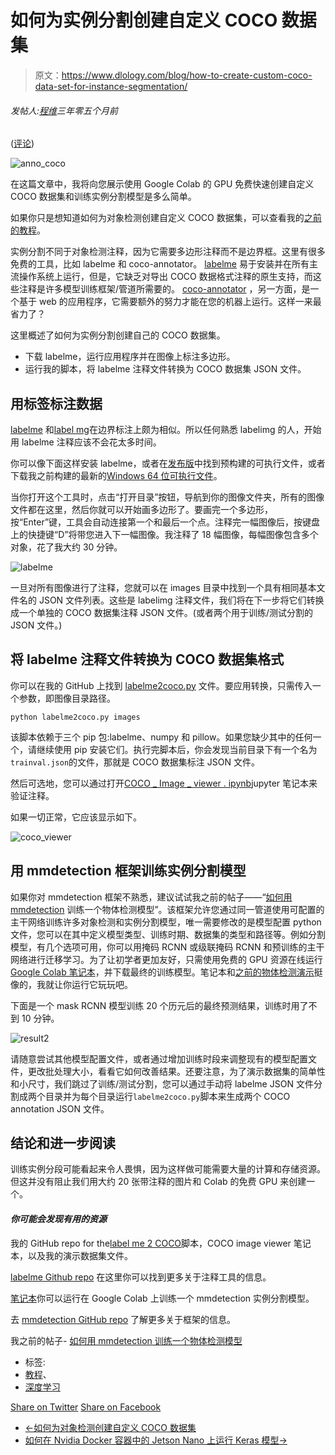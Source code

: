 # 如何为实例分割创建自定义 COCO 数据集

> 原文：<https://www.dlology.com/blog/how-to-create-custom-coco-data-set-for-instance-segmentation/>

###### 发帖人:[程维](/blog/author/Chengwei/)三年零五个月前

([评论](/blog/how-to-create-custom-coco-data-set-for-instance-segmentation/#disqus_thread))

![anno_coco](img/15b26989c29e75e0d9302eb24d40b04d.png)

在这篇文章中，我将向您展示使用 Google Colab 的 GPU 免费快速创建自定义 COCO 数据集和训练实例分割模型是多么简单。

如果你只是想知道如何为对象检测创建自定义 COCO 数据集，可以查看我的[之前的教程](https://www.dlology.com/blog/how-to-create-custom-coco-data-set-for-object-detection/)。

实例分割不同于对象检测注释，因为它需要多边形注释而不是边界框。这里有很多免费的工具，比如 labelme 和 coco-annotator。 [labelme](https://github.com/wkentaro/labelme) 易于安装并在所有主流操作系统上运行，但是，它缺乏对导出 COCO 数据格式注释的原生支持，而这些注释是许多模型训练框架/管道所需要的。 [coco-annotator](https://github.com/jsbroks/coco-annotator) ，另一方面，是一个基于 web 的应用程序，它需要额外的努力才能在您的机器上运行。这样一来最省力了？

这里概述了如何为实例分割创建自己的 COCO 数据集。

*   下载 labelme，运行应用程序并在图像上标注多边形。
*   运行我的脚本，将 labelme 注释文件转换为 COCO 数据集 JSON 文件。

## 用标签标注数据

[labelme](https://github.com/wkentaro/labelme) 和[label mg](https://github.com/tzutalin/labelImg)在边界标注上颇为相似。所以任何熟悉 labelimg 的人，开始用 labelme 注释应该不会花太多时间。

你可以像下面这样安装 labelme，或者在[发布版](https://github.com/wkentaro/labelme/releases/tag/v3.14.2)中找到预构建的可执行文件，或者下载我之前构建的最新的[Windows 64 位可执行文件](https://github.com/Tony607/labelme2coco/releases/download/V0.1/labelme.exe)。

当你打开这个工具时，点击“打开目录”按钮，导航到你的图像文件夹，所有的图像文件都在这里，然后你就可以开始画多边形了。要画完一个多边形，按“Enter”键，工具会自动连接第一个和最后一个点。注释完一幅图像后，按键盘上的快捷键“D”将带您进入下一幅图像。我注释了 18 幅图像，每幅图像包含多个对象，花了我大约 30 分钟。

![labelme](img/b8a119989df29e48c1c755e3f3369a5e.png)

一旦对所有图像进行了注释，您就可以在 images 目录中找到一个具有相同基本文件名的 JSON 文件列表。这些是 labelimg 注释文件，我们将在下一步将它们转换成一个单独的 COCO 数据集注释 JSON 文件。(或者两个用于训练/测试分割的 JSON 文件。)

## 将 labelme 注释文件转换为 COCO 数据集格式

你可以在我的 GitHub 上找到 [labelme2coco.py](https://github.com/Tony607/labelme2coco/blob/master/labelme2coco.py) 文件。要应用转换，只需传入一个参数，即图像目录路径。

```
python labelme2coco.py images
```

该脚本依赖于三个 pip 包:labelme、numpy 和 pillow。如果您缺少其中的任何一个，请继续使用 pip 安装它们。执行完脚本后，你会发现当前目录下有一个名为`trainval.json`的文件，那就是 COCO 数据集标注 JSON 文件。

然后可选地，您可以通过打开[COCO _ Image _ viewer . ipynb](https://github.com/Tony607/labelme2coco/blob/master/COCO_Image_Viewer.ipynb)jupyter 笔记本来验证注释。

如果一切正常，它应该显示如下。

![coco_viewer](img/5e9aebf1a1484aa0ff8a106edb2d0ef0.png)

## 用 mmdetection 框架训练实例分割模型

如果你对 mmdetection 框架不熟悉，建议试试我之前的帖子——“[如何用 mmdetection](https://www.dlology.com/blog/how-to-train-an-object-detection-model-with-mmdetection/) 训练一个物体检测模型”。该框架允许您通过同一管道使用可配置的主干网络训练许多对象检测和实例分割模型，唯一需要修改的是模型配置 python 文件，您可以在其中定义模型类型、训练时期、数据集的类型和路径等。例如分割模型，有几个选项可用，你可以用掩码 RCNN 或级联掩码 RCNN 和预训练的主干网络进行迁移学习。为了让初学者更加友好，只需使用免费的 GPU 资源在线运行[Google Colab 笔记本](https://colab.research.google.com/github/Tony607/mmdetection_instance_segmentation_demo/blob/master/mmdetection_train_custom_coco_data_segmentation.ipynb)，并下载最终的训练模型。笔记本和[之前的物体检测演示](https://github.com/Tony607/mmdetection_object_detection_demo/blob/master/mmdetection_train_custom_coco_data.ipynb)挺像的，我就让你运行它玩玩吧。

下面是一个 mask RCNN 模型训练 20 个历元后的最终预测结果，训练时用了不到 10 分钟。

![result2](img/79430a51880c0f14b7c5b783fadcfce6.png)

请随意尝试其他模型配置文件，或者通过增加训练时段来调整现有的模型配置文件，更改批处理大小，看看它如何改善结果。还要注意，为了演示数据集的简单性和小尺寸，我们跳过了训练/测试分割，您可以通过手动将 labelme JSON 文件分割成两个目录并为每个目录运行`labelme2coco.py`脚本来生成两个 COCO annotation JSON 文件。

## 结论和进一步阅读

训练实例分段可能看起来令人畏惧，因为这样做可能需要大量的计算和存储资源。但这并没有阻止我们用大约 20 张带注释的图片和 Colab 的免费 GPU 来创建一个。

#### *你可能会发现有用的资源*

我的 GitHub repo for the[label me 2 COCO](https://github.com/Tony607/labelme2coco)脚本，COCO image viewer 笔记本，以及我的演示数据集文件。

[labelme Github repo](https://github.com/wkentaro/labelme) 在这里你可以找到更多关于注释工具的信息。

[笔记本](https://github.com/Tony607/mmdetection_instance_segmentation_demo/blob/master/mmdetection_train_custom_coco_data_segmentation.ipynb)你可以运行在 Google Colab 上训练一个 mmdetection 实例分割模型。

去 [mmdetection GitHub repo](https://github.com/open-mmlab/mmdetection) 了解更多关于框架的信息。

我之前的帖子- [如何用 mmdetection 训练一个物体检测模型](https://www.dlology.com/blog/how-to-create-custom-coco-data-set-for-object-detection/)

*   标签:
*   [教程](/blog/tag/tutorial/)、
*   [深度学习](/blog/tag/deep-learning/)

[Share on Twitter](https://twitter.com/intent/tweet?url=https%3A//www.dlology.com/blog/how-to-create-custom-coco-data-set-for-instance-segmentation/&text=How%20to%20create%20custom%20COCO%20data%20set%20for%20instance%20segmentation) [Share on Facebook](https://www.facebook.com/sharer/sharer.php?u=https://www.dlology.com/blog/how-to-create-custom-coco-data-set-for-instance-segmentation/)

*   [←如何为对象检测创建自定义 COCO 数据集](/blog/how-to-create-custom-coco-data-set-for-object-detection/)
*   [如何在 Nvidia Docker 容器中的 Jetson Nano 上运行 Keras 模型→](/blog/how-to-run-keras-model-on-jetson-nano-in-nvidia-docker-container/)